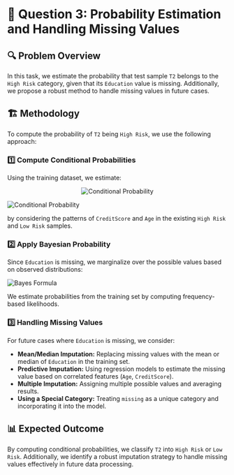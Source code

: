 # 📌 Question 3: Probability Estimation and Handling Missing Values

## 🔍 Problem Overview
In this task, we estimate the probability that test sample `T2` belongs to the `High Risk` category, given that its `Education` value is missing. Additionally, we propose a robust method to handle missing values in future cases.

## 🏗️ Methodology
To compute the probability of `T2` being `High Risk`, we use the following approach:

### 1️⃣ Compute Conditional Probabilities
Using the training dataset, we estimate:

<div align="center">
    <img src="https://latex.codecogs.com/png.image?\dpi{110}P(\text{High%20Risk}%20|%20\text{Age},%20\text{CreditScore})" alt="Conditional Probability">
</div>

![Conditional Probability](https://latex.codecogs.com/png.image?\dpi{110}P(\text{High%20Risk}%20|%20\text{Age},%20\text{CreditScore}))

by considering the patterns of `CreditScore` and `Age` in the existing `High Risk` and `Low Risk` samples.

### 2️⃣ Apply Bayesian Probability
Since `Education` is missing, we marginalize over the possible values based on observed distributions:

![Bayes Formula](https://latex.codecogs.com/png.image?\dpi{110}P(\text{High%20Risk}%20|%20\text{Age},%20\text{CreditScore})=%20\frac{P(\text{Age},%20\text{CreditScore}%20|%20\text{High%20Risk})%20P(\text{High%20Risk})}{P(\text{Age},%20\text{CreditScore})})

We estimate probabilities from the training set by computing frequency-based likelihoods.

### 3️⃣ Handling Missing Values
For future cases where `Education` is missing, we consider:
- **Mean/Median Imputation:** Replacing missing values with the mean or median of `Education` in the training set.
- **Predictive Imputation:** Using regression models to estimate the missing value based on correlated features (`Age`, `CreditScore`).
- **Multiple Imputation:** Assigning multiple possible values and averaging results.
- **Using a Special Category:** Treating `missing` as a unique category and incorporating it into the model.

## 📊 Expected Outcome
By computing conditional probabilities, we classify `T2` into `High Risk` or `Low Risk`. Additionally, we identify a robust imputation strategy to handle missing values effectively in future data processing.
